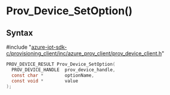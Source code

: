 # Prov_Device_SetOption()

## Syntax

\#include "[azure-iot-sdk-c/provisioning_client/inc/azure_prov_client/prov_device_client.h](../iot-c-ref-prov-device-client-h.md)"  
```C
PROV_DEVICE_RESULT Prov_Device_SetOption(
  PROV_DEVICE_HANDLE  prov_device_handle,
  const char *        optionName,
  const void *        value
);
```

